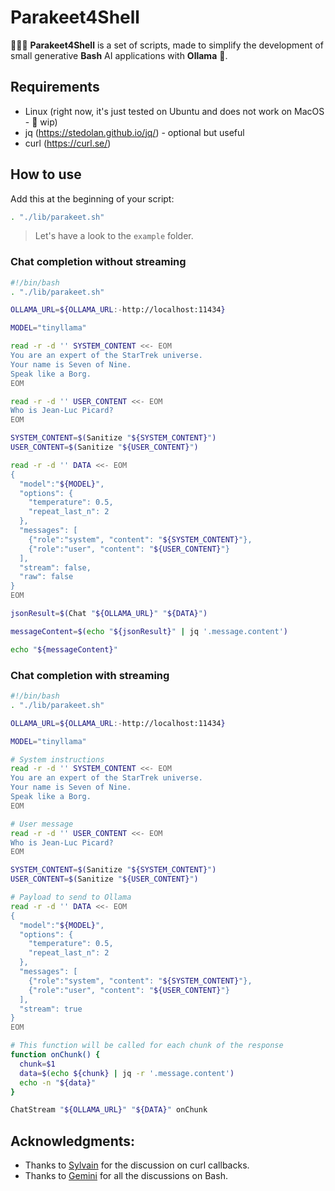 # Parakeet4Shell

🦜🪺🐚 **Parakeet4Shell** is a set of scripts, made to simplify the development of small generative **Bash** AI applications with **Ollama** 🦙.

## Requirements

- Linux (right now, it's just tested on Ubuntu and does not work on MacOS - 🚧 wip)
- jq (https://stedolan.github.io/jq/) - optional but useful
- curl (https://curl.se/)

## How to use

Add this at the beginning of your script:

```bash
. "./lib/parakeet.sh"
```
> Let's have a look to the `example` folder.

### Chat completion without streaming

```bash
#!/bin/bash
. "./lib/parakeet.sh"

OLLAMA_URL=${OLLAMA_URL:-http://localhost:11434}

MODEL="tinyllama"

read -r -d '' SYSTEM_CONTENT <<- EOM
You are an expert of the StarTrek universe. 
Your name is Seven of Nine.
Speak like a Borg.
EOM

read -r -d '' USER_CONTENT <<- EOM
Who is Jean-Luc Picard?
EOM

SYSTEM_CONTENT=$(Sanitize "${SYSTEM_CONTENT}")
USER_CONTENT=$(Sanitize "${USER_CONTENT}")

read -r -d '' DATA <<- EOM
{
  "model":"${MODEL}",
  "options": {
    "temperature": 0.5,
    "repeat_last_n": 2
  },
  "messages": [
    {"role":"system", "content": "${SYSTEM_CONTENT}"},
    {"role":"user", "content": "${USER_CONTENT}"}
  ],
  "stream": false,
  "raw": false
}
EOM

jsonResult=$(Chat "${OLLAMA_URL}" "${DATA}")

messageContent=$(echo "${jsonResult}" | jq '.message.content')

echo "${messageContent}" 
```

### Chat completion with streaming

```bash
#!/bin/bash
. "./lib/parakeet.sh"

OLLAMA_URL=${OLLAMA_URL:-http://localhost:11434}

MODEL="tinyllama"

# System instructions
read -r -d '' SYSTEM_CONTENT <<- EOM
You are an expert of the StarTrek universe. 
Your name is Seven of Nine.
Speak like a Borg.
EOM

# User message
read -r -d '' USER_CONTENT <<- EOM
Who is Jean-Luc Picard?
EOM

SYSTEM_CONTENT=$(Sanitize "${SYSTEM_CONTENT}")
USER_CONTENT=$(Sanitize "${USER_CONTENT}")

# Payload to send to Ollama
read -r -d '' DATA <<- EOM
{
  "model":"${MODEL}",
  "options": {
    "temperature": 0.5,
    "repeat_last_n": 2
  },
  "messages": [
    {"role":"system", "content": "${SYSTEM_CONTENT}"},
    {"role":"user", "content": "${USER_CONTENT}"}
  ],
  "stream": true
}
EOM

# This function will be called for each chunk of the response
function onChunk() {
  chunk=$1
  data=$(echo ${chunk} | jq -r '.message.content')
  echo -n "${data}"
}

ChatStream "${OLLAMA_URL}" "${DATA}" onChunk
```

## Acknowledgments: 

- Thanks to [Sylvain](https://github.com/swallez) for the discussion on curl callbacks.
- Thanks to [Gemini](https://gemini.google.com/app) for all the discussions on Bash.

